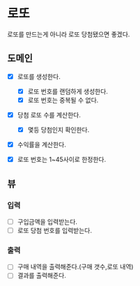 # 로또
로또를 만드는게 아니라 로또 당첨됐으면 좋겠다.

## 도메인
- [x] 로또를 생성한다.
  - [x] 로또 번호를 랜덤하게 생성한다.
  - [x] 로또 번호는 중복될 수 없다.
- [x] 당첨 로또 수를 계산한다.
  - [x] 몇등 당첨인지 확인한다.
- [x] 수익률을 계산한다.
- [x] 로또 번호는 1~45사이로 한정한다.


## 뷰
### 입력
- [ ] 구입금액을 입력받는다.
- [ ] 로또 당첨 번호를 입력받는다.
### 출력
- [ ] 구매 내역을 출력해준다.(구매 갯수,로또 내역)
- [ ] 결과를 출력해준다.